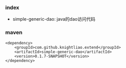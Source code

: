 ### index

- simple-generic-dao: java的dao访问代码


### maven

    <dependency>
        <groupId>com.github.knightliao.extend</groupId>
        <artifactId>simple-generic-dao</artifactId>
        <version>0.1.7-SNAPSHOT</version>
    </dependency>